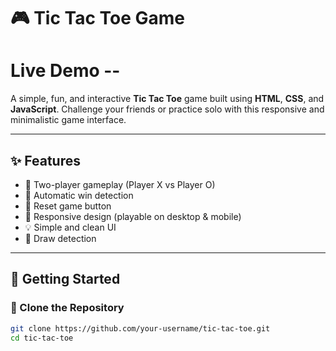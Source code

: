 # 🎮 Tic Tac Toe Game

# Live Demo -- 

A simple, fun, and interactive **Tic Tac Toe** game built using **HTML**, **CSS**, and **JavaScript**. Challenge your friends or practice solo with this responsive and minimalistic game interface.

---

## ✨ Features

- 🎯 Two-player gameplay (Player X vs Player O)
- 🧠 Automatic win detection
- 🔁 Reset game button
- 📱 Responsive design (playable on desktop & mobile)
- 💡 Simple and clean UI
- 🚫 Draw detection

---


## 🚀 Getting Started

### 📁 Clone the Repository

```bash
git clone https://github.com/your-username/tic-tac-toe.git
cd tic-tac-toe
